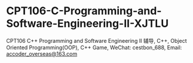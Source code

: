 # CPT106-C-Programming-and-Software-Engineering-II-XJTLU
CPT106 C++ Programming and Software Engineering II 辅导, C++, Object Oriented Programming(OOP), C++ Game, WeChat: cestbon_688, Email: accoder_overseas@163.com
